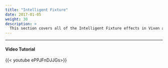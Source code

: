 ```yaml
---
title: "Intelligent Fixture"
date: 2017-01-05
weight: 30
description: >
  This section covers all of the Intelligent Fixture effects in Vixen and details the features and how to use them.
---
```


---

#### Video Tutorial

{{< youtube ePPJFnDJJGs>}}

